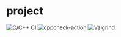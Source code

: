 # project
![C/C++ CI](https://github.com/99003138/project/workflows/C/C++%20CI/badge.svg)
![cppcheck-action](https://github.com/99003138/project/workflows/cppcheck-action/badge.svg)
![Valgrind](https://github.com/99003138/project/workflows/Valgrind/badge.svg)
